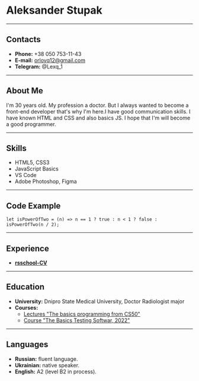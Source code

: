 # Aleksander Stupak
_____
## Contacts
 * **Phone:** +38 050 753-11-43
 * **E-mail:** orlovq12@gmail.com
 * **Telegram:** @Lexq_1

_____

## About Me
   I'm 30 years old. My profession a doctor. But I always wanted to become a front-end developer that's why I'm here.I have good communication skills. I have known HTML and CSS and also basics JS. I hope that I'm will become a good programmer.
____

## Skills
* HTML5, CSS3
* JavaScript Basics
* VS Code
* Adobe Photoshop, Figma

____

## Code Example
   `let isPowerOfTwo = (n) => n == 1 ? true : n < 1 ? false : isPowerOfTwo(n / 2);`
   
____

## Experience
* **[rsschool-CV](https://lexq1.github.io/rsschool-cv/cv)**

____

## Education
* **University:** Dnipro State Medical University, Doctor Radiologist major
* **Courses:** 
  * [Lectures "The   basics programming from CS50"](https://www.youtube.com/c/cs50/featured) 
  * [Course "The Basics Testing Softwar, 2022"](https://training.qatestlab.com/)

____

## Languages
* **Russian:** fluent language.
* **Ukrainian:** native speaker.
* **English:** A2 (level B2 in process).
